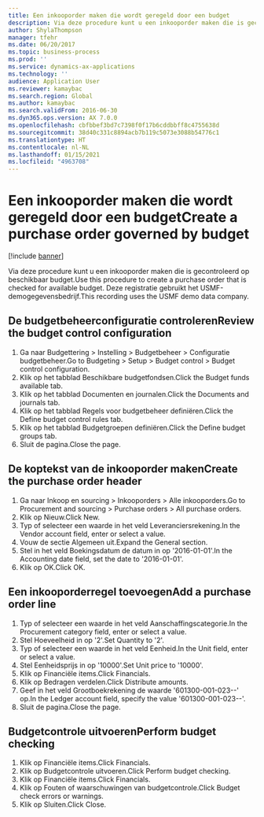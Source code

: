 ```yaml
---
title: Een inkooporder maken die wordt geregeld door een budget
description: Via deze procedure kunt u een inkooporder maken die is gecontroleerd op beschikbaar budget.
author: ShylaThompson
manager: tfehr
ms.date: 06/20/2017
ms.topic: business-process
ms.prod: ''
ms.service: dynamics-ax-applications
ms.technology: ''
audience: Application User
ms.reviewer: kamaybac
ms.search.region: Global
ms.author: kamaybac
ms.search.validFrom: 2016-06-30
ms.dyn365.ops.version: AX 7.0.0
ms.openlocfilehash: cbfbbef3bd7c7398f0f17b6cddbbff8c4755638d
ms.sourcegitcommit: 38d40c331c8894acb7b119c5073e3088b54776c1
ms.translationtype: HT
ms.contentlocale: nl-NL
ms.lasthandoff: 01/15/2021
ms.locfileid: "4963708"
---
```

# <a name="create-a-purchase-order-governed-by-budget"></a><span data-ttu-id="7c596-103">Een inkooporder maken die wordt geregeld door een budget</span><span class="sxs-lookup"><span data-stu-id="7c596-103">Create a purchase order governed by budget</span></span>

[!include [banner](../../includes/banner.md)]

<span data-ttu-id="7c596-104">Via deze procedure kunt u een inkooporder maken die is gecontroleerd op beschikbaar budget.</span><span class="sxs-lookup"><span data-stu-id="7c596-104">Use this procedure to create a purchase order that is checked for available budget.</span></span> <span data-ttu-id="7c596-105">Deze registratie gebruikt het USMF-demogegevensbedrijf.</span><span class="sxs-lookup"><span data-stu-id="7c596-105">This recording uses the USMF demo data company.</span></span>


## <a name="review-the-budget-control-configuration"></a><span data-ttu-id="7c596-106">De budgetbeheerconfiguratie controleren</span><span class="sxs-lookup"><span data-stu-id="7c596-106">Review the budget control configuration</span></span>
1. <span data-ttu-id="7c596-107">Ga naar Budgettering > Instelling > Budgetbeheer > Configuratie budgetbeheer.</span><span class="sxs-lookup"><span data-stu-id="7c596-107">Go to Budgeting > Setup > Budget control > Budget control configuration.</span></span>
2. <span data-ttu-id="7c596-108">Klik op het tabblad Beschikbare budgetfondsen.</span><span class="sxs-lookup"><span data-stu-id="7c596-108">Click the Budget funds available tab.</span></span>
3. <span data-ttu-id="7c596-109">Klik op het tabblad Documenten en journalen.</span><span class="sxs-lookup"><span data-stu-id="7c596-109">Click the Documents and journals tab.</span></span>
4. <span data-ttu-id="7c596-110">Klik op het tabblad Regels voor budgetbeheer definiëren.</span><span class="sxs-lookup"><span data-stu-id="7c596-110">Click the Define budget control rules tab.</span></span>
5. <span data-ttu-id="7c596-111">Klik op het tabblad Budgetgroepen definiëren.</span><span class="sxs-lookup"><span data-stu-id="7c596-111">Click the Define budget groups tab.</span></span>
6. <span data-ttu-id="7c596-112">Sluit de pagina.</span><span class="sxs-lookup"><span data-stu-id="7c596-112">Close the page.</span></span>

## <a name="create-the-purchase-order-header"></a><span data-ttu-id="7c596-113">De koptekst van de inkooporder maken</span><span class="sxs-lookup"><span data-stu-id="7c596-113">Create the purchase order header</span></span>
1. <span data-ttu-id="7c596-114">Ga naar Inkoop en sourcing > Inkooporders > Alle inkooporders.</span><span class="sxs-lookup"><span data-stu-id="7c596-114">Go to Procurement and sourcing > Purchase orders > All purchase orders.</span></span>
2. <span data-ttu-id="7c596-115">Klik op Nieuw.</span><span class="sxs-lookup"><span data-stu-id="7c596-115">Click New.</span></span>
3. <span data-ttu-id="7c596-116">Typ of selecteer een waarde in het veld Leveranciersrekening.</span><span class="sxs-lookup"><span data-stu-id="7c596-116">In the Vendor account field, enter or select a value.</span></span>
4. <span data-ttu-id="7c596-117">Vouw de sectie Algemeen uit.</span><span class="sxs-lookup"><span data-stu-id="7c596-117">Expand the General section.</span></span>
5. <span data-ttu-id="7c596-118">Stel in het veld Boekingsdatum de datum in op '2016-01-01'.</span><span class="sxs-lookup"><span data-stu-id="7c596-118">In the Accounting date field, set the date to '2016-01-01'.</span></span>
6. <span data-ttu-id="7c596-119">Klik op OK.</span><span class="sxs-lookup"><span data-stu-id="7c596-119">Click OK.</span></span>

## <a name="add-a-purchase-order-line"></a><span data-ttu-id="7c596-120">Een inkooporderregel toevoegen</span><span class="sxs-lookup"><span data-stu-id="7c596-120">Add a purchase order line</span></span>
1. <span data-ttu-id="7c596-121">Typ of selecteer een waarde in het veld Aanschaffingscategorie.</span><span class="sxs-lookup"><span data-stu-id="7c596-121">In the Procurement category field, enter or select a value.</span></span>
2. <span data-ttu-id="7c596-122">Stel Hoeveelheid in op '2'.</span><span class="sxs-lookup"><span data-stu-id="7c596-122">Set Quantity to '2'.</span></span>
3. <span data-ttu-id="7c596-123">Typ of selecteer een waarde in het veld Eenheid.</span><span class="sxs-lookup"><span data-stu-id="7c596-123">In the Unit field, enter or select a value.</span></span>
4. <span data-ttu-id="7c596-124">Stel Eenheidsprijs in op '10000'.</span><span class="sxs-lookup"><span data-stu-id="7c596-124">Set Unit price to '10000'.</span></span>
5. <span data-ttu-id="7c596-125">Klik op Financiële items.</span><span class="sxs-lookup"><span data-stu-id="7c596-125">Click Financials.</span></span>
6. <span data-ttu-id="7c596-126">Klik op Bedragen verdelen.</span><span class="sxs-lookup"><span data-stu-id="7c596-126">Click Distribute amounts.</span></span>
7. <span data-ttu-id="7c596-127">Geef in het veld Grootboekrekening de waarde '601300-001-023--' op.</span><span class="sxs-lookup"><span data-stu-id="7c596-127">In the Ledger account field, specify the value '601300-001-023--'.</span></span>
8. <span data-ttu-id="7c596-128">Sluit de pagina.</span><span class="sxs-lookup"><span data-stu-id="7c596-128">Close the page.</span></span>

## <a name="perform-budget-checking"></a><span data-ttu-id="7c596-129">Budgetcontrole uitvoeren</span><span class="sxs-lookup"><span data-stu-id="7c596-129">Perform budget checking</span></span>
1. <span data-ttu-id="7c596-130">Klik op Financiële items.</span><span class="sxs-lookup"><span data-stu-id="7c596-130">Click Financials.</span></span>
2. <span data-ttu-id="7c596-131">Klik op Budgetcontrole uitvoeren.</span><span class="sxs-lookup"><span data-stu-id="7c596-131">Click Perform budget checking.</span></span>
3. <span data-ttu-id="7c596-132">Klik op Financiële items.</span><span class="sxs-lookup"><span data-stu-id="7c596-132">Click Financials.</span></span>
4. <span data-ttu-id="7c596-133">Klik op Fouten of waarschuwingen van budgetcontrole.</span><span class="sxs-lookup"><span data-stu-id="7c596-133">Click Budget check errors or warnings.</span></span>
5. <span data-ttu-id="7c596-134">Klik op Sluiten.</span><span class="sxs-lookup"><span data-stu-id="7c596-134">Click Close.</span></span>

